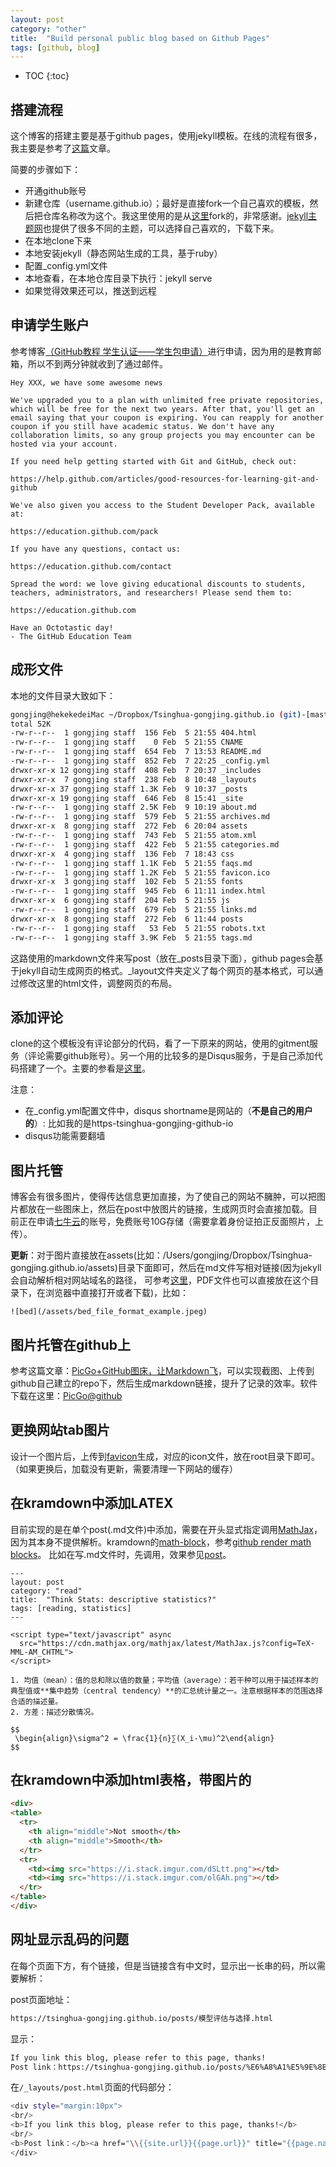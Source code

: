 ```yaml
---
layout: post
category: "other"
title:  "Build personal public blog based on Github Pages"
tags: [github, blog]
---
```


<script type="text/javascript" async
  src="https://cdn.mathjax.org/mathjax/latest/MathJax.js?config=TeX-MML-AM_CHTML">
</script>

- TOC
{:toc}

## 搭建流程

这个博客的搭建主要是基于github pages，使用jekyll模板。在线的流程有很多，我主要是参考了[这篇](http://www.abstractclass.org/tutorial/blog/2015/05/19/tutorial-personal-blog-with-github.html)文章。

简要的步骤如下：

* 开通github账号
* 新建仓库（username.github.io）；最好是直接fork一个自己喜欢的模板，然后把仓库名称改为这个。我这里使用的是从[这里](https://github.com/panxw/panxw.github.com)fork的，非常感谢。[jekyll主题网](https://github.com/jekyll/jekyll/wiki/Themes)也提供了很多不同的主题，可以选择自己喜欢的，下载下来。
* 在本地clone下来
* 本地安装jekyll（静态网站生成的工具，基于ruby）
* 配置_config.yml文件
* 本地查看，在本地仓库目录下执行：jekyll serve
* 如果觉得效果还可以，推送到远程

## 申请学生账户

参考博客[（GitHub教程 学生认证——学生包申请）](https://blog.csdn.net/qq_36667170/article/details/79084166)进行申请，因为用的是教育邮箱，所以不到两分钟就收到了通过邮件。

```
Hey XXX, we have some awesome news

We've upgraded you to a plan with unlimited free private repositories, which will be free for the next two years. After that, you'll get an email saying that your coupon is expiring. You can reapply for another coupon if you still have academic status. We don't have any collaboration limits, so any group projects you may encounter can be hosted via your account.

If you need help getting started with Git and GitHub, check out:

https://help.github.com/articles/good-resources-for-learning-git-and-github

We've also given you access to the Student Developer Pack, available at:

https://education.github.com/pack

If you have any questions, contact us:

https://education.github.com/contact

Spread the word: we love giving educational discounts to students, teachers, administrators, and researchers! Please send them to:

https://education.github.com

Have an Octotastic day!
- The GitHub Education Team 
```

## 成形文件

本地的文件目录大致如下：

~~~ bash
gongjing@hekekedeiMac ~/Dropbox/Tsinghua-gongjing.github.io (git)-[master] % ll
total 52K
-rw-r--r--  1 gongjing staff  156 Feb  5 21:55 404.html
-rw-r--r--  1 gongjing staff    0 Feb  5 21:55 CNAME
-rw-r--r--  1 gongjing staff  654 Feb  7 13:53 README.md
-rw-r--r--  1 gongjing staff  852 Feb  7 22:25 _config.yml
drwxr-xr-x 12 gongjing staff  408 Feb  7 20:37 _includes
drwxr-xr-x  7 gongjing staff  238 Feb  8 10:48 _layouts
drwxr-xr-x 37 gongjing staff 1.3K Feb  9 10:37 _posts
drwxr-xr-x 19 gongjing staff  646 Feb  8 15:41 _site
-rw-r--r--  1 gongjing staff 2.5K Feb  9 10:19 about.md
-rw-r--r--  1 gongjing staff  579 Feb  5 21:55 archives.md
drwxr-xr-x  8 gongjing staff  272 Feb  6 20:04 assets
-rw-r--r--  1 gongjing staff  743 Feb  5 21:55 atom.xml
-rw-r--r--  1 gongjing staff  422 Feb  5 21:55 categories.md
drwxr-xr-x  4 gongjing staff  136 Feb  7 18:43 css
-rw-r--r--  1 gongjing staff 1.1K Feb  5 21:55 faqs.md
-rw-r--r--  1 gongjing staff 1.2K Feb  5 21:55 favicon.ico
drwxr-xr-x  3 gongjing staff  102 Feb  5 21:55 fonts
-rw-r--r--  1 gongjing staff  945 Feb  6 11:11 index.html
drwxr-xr-x  6 gongjing staff  204 Feb  5 21:55 js
-rw-r--r--  1 gongjing staff  679 Feb  5 21:55 links.md
drwxr-xr-x  8 gongjing staff  272 Feb  6 11:44 posts
-rw-r--r--  1 gongjing staff   53 Feb  5 21:55 robots.txt
-rw-r--r--  1 gongjing staff 3.9K Feb  5 21:55 tags.md
~~~

这路使用的markdown文件来写post（放在\_posts目录下面），github pages会基于jekyll自动生成网页的格式。_layout文件夹定义了每个网页的基本格式，可以通过修改这里的html文件，调整网页的布局。

## 添加评论

clone的这个模板没有评论部分的代码，看了一下原来的网站，使用的gitment服务（评论需要github账号）。另一个用的比较多的是Disqus服务，于是自己添加代码搭建了一个。主要的参看是[这里](https://poanchen.github.io/blog/2017/07/27/how-to-add-disqus-to-your-jekyll-site)。

注意：

* 在_config.yml配置文件中，disqus shortname是网站的（**不是自己的用户的**）: 比如我的是https-tsinghua-gongjing-github-io
* disqus功能需要翻墙

## 图片托管

博客会有很多图片，使得传达信息更加直接，为了使自己的网站不臃肿，可以把图片都放在一些图床上，然后在post中放图片的链接，生成网页时会直接加载。目前正在申请[七牛云](https://www.qiniu.com/)的账号，免费账号10G存储（需要拿着身份证拍正反面照片，上传）。

**更新**：对于图片直接放在assets(比如：/Users/gongjing/Dropbox/Tsinghua-gongjing.github.io/assets)目录下面即可，然后在md文件写相对链接(因为jekyll会自动解析相对网站域名的路径， 可参考[这里](https://sgeos.github.io/github/jekyll/2016/08/30/adding_images_and_downloads_to_a_github_pages_jekyll_blog.html)，PDF文件也可以直接放在这个目录下，在浏览器中直接打开或者下载)，比如：

```
![bed](/assets/bed_file_format_example.jpeg)
```

## 图片托管在github上

参考这篇文章：[PicGo+GitHub图床，让Markdown飞](https://juejin.im/entry/5c4ec5aaf265da614420689f)，可以实现截图、上传到github自己建立的repo下，然后生成markdown链接，提升了记录的效率。软件下载在这里：[PicGo@github](https://github.com/Molunerfinn/PicGo/releases)

## 更换网站tab图片

设计一个图片后，上传到[favicon](http://www.favicon.cc/)生成，对应的icon文件，放在root目录下即可。（如果更换后，加载没有更新，需要清理一下网站的缓存）


## 在kramdown中添加LATEX

目前实现的是在单个post(.md文件)中添加，需要在开头显式指定调用[MathJax](http://www.mathjax.org/)，因为其本身不提供解析。kramdown的[math-block](https://kramdown.gettalong.org/syntax.html#math-blocks)，参考[github render math blocks](https://github.com/mmistakes/minimal-mistakes/issues/735)。
比如在写.md文件时，先调用，效果参见[post](https://tsinghua-gongjing.github.io//posts/ThinkStats_descriptive_statistic.html)。

```
---
layout: post
category: "read"
title:  "Think Stats: descriptive statistics?"
tags: [reading, statistics]
---

<script type="text/javascript" async
  src="https://cdn.mathjax.org/mathjax/latest/MathJax.js?config=TeX-MML-AM_CHTML">
</script>

1. 均值（mean）：值的总和除以值的数量；平均值（average）：若干种可以用于描述样本的典型值或**集中趋势（central tendency）**的汇总统计量之一。注意根据样本的范围选择合适的描述量。
2. 方差：描述分散情况。

$$
 \begin{align}\sigma^2 = \frac{1}{n}∑(X_i-\mu)^2\end{align} 
$$
```

## 在kramdown中添加html表格，带图片的

```html
<div>
<table>
  <tr>
    <th align="middle">Not smooth</th>
    <th align="middle">Smooth</th>
  </tr>
  <tr>
    <td><img src="https://i.stack.imgur.com/dSLtt.png"></td>
    <td><img src="https://i.stack.imgur.com/olGAh.png"></td>
  </tr>
</table>
</div>
```

## 网址显示乱码的问题

在每个页面下方，有个链接，但是当链接含有中文时，显示出一长串的码，所以需要解析：

post页面地址：

```bash
https://tsinghua-gongjing.github.io/posts/模型评估与选择.html

```

显示：

```bash
If you link this blog, please refer to this page, thanks! 
Post link：https://tsinghua-gongjing.github.io/posts/%E6%A8%A1%E5%9E%8B%E8%AF%84%E4%BC%B0%E4%B8%8E%E9%80%89%E6%8B%A9.html

```

在`/_layouts/post.html`页面的代码部分：

```bash
<div style="margin:10px">
<br/>
<b>If you link this blog, please refer to this page, thanks!</b>
<br/>
<b>Post link：</b><a href="\\{{site.url}}{{page.url}}" title="{{page.name}}">{{site.url}}{{page.url}}</a>
</div>
```
